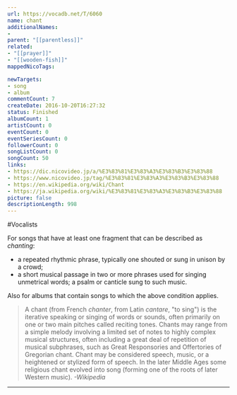 ```yaml
---
url: https://vocadb.net/T/6060
name: chant
additionalNames: 
- 
parent: "[[parentless]]"
related:
- "[[prayer]]"
- "[[wooden-fish]]"
mappedNicoTags:

newTargets:
- song
- album
commentCount: 7
createDate: 2016-10-20T16:27:32
status: Finished
albumCount: 1
artistCount: 0
eventCount: 0
eventSeriesCount: 0
followerCount: 0
songListCount: 0
songCount: 50
links: 
- https://dic.nicovideo.jp/a/%E3%83%81%E3%83%A3%E3%83%B3%E3%83%88
- https://www.nicovideo.jp/tag/%E3%83%81%E3%83%A3%E3%83%B3%E3%83%88
- https://en.wikipedia.org/wiki/Chant
- https://ja.wikipedia.org/wiki/%E3%83%81%E3%83%A3%E3%83%B3%E3%83%88
picture: false
descriptionLength: 998
---
```


#Vocalists

For songs that have at least one fragment that can be described as _chanting_:
- a repeated rhythmic phrase, typically one shouted or sung in unison by a crowd;
- a short musical passage in two or more phrases used for singing unmetrical words; a psalm or canticle sung to such music.

Also for albums that contain songs to which the above condition applies.

> A chant (from French _chanter_, from Latin _cantare_, "to sing") is the iterative speaking or singing of words or sounds, often primarily on one or two main pitches called reciting tones. Chants may range from a simple melody involving a limited set of notes to highly complex musical structures, often including a great deal of repetition of musical subphrases, such as Great Responsories and Offertories of Gregorian chant. Chant may be considered speech, music, or a heightened or stylized form of speech. In the later Middle Ages some religious chant evolved into song (forming one of the roots of later Western music).
*-Wikipedia*

---

